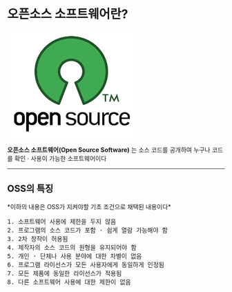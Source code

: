 <h1>오픈소스 소프트웨어란?</h1>

<img src="OSS image.png" width= "300" height= "250">

**오픈소스 소프트웨어(Open Source Software)**
는 소스 코드를 공개하여 누구나 코드를 확인 · 사용이 가능한 소프트웨어이다

---

<h2>OSS의 특징</h2>
*이하의 내용은 OSS가 지켜야할 기초 조건으로 채택된 내용이다*
<pre>
1. 소프트웨어 사용에 제한을 두지 않음
2. 프로그램의 소스 코드가 포함 · 쉽게 열람 가능해야 함
3. 2차 창작이 허용됨
4. 제작자의 소스 코드의 원형을 유지되어야 함
5. 개인 · 단체나 사용 분야에 대한 차별이 없음
6. 프로그램 라이선스가 모든 사용자에게 동일하게 인정됨
7. 모든 제품에 동일한 라이선스가 적용됨
8. 다른 소프트웨어 사용에 대한 제한이 없음
</pre>
